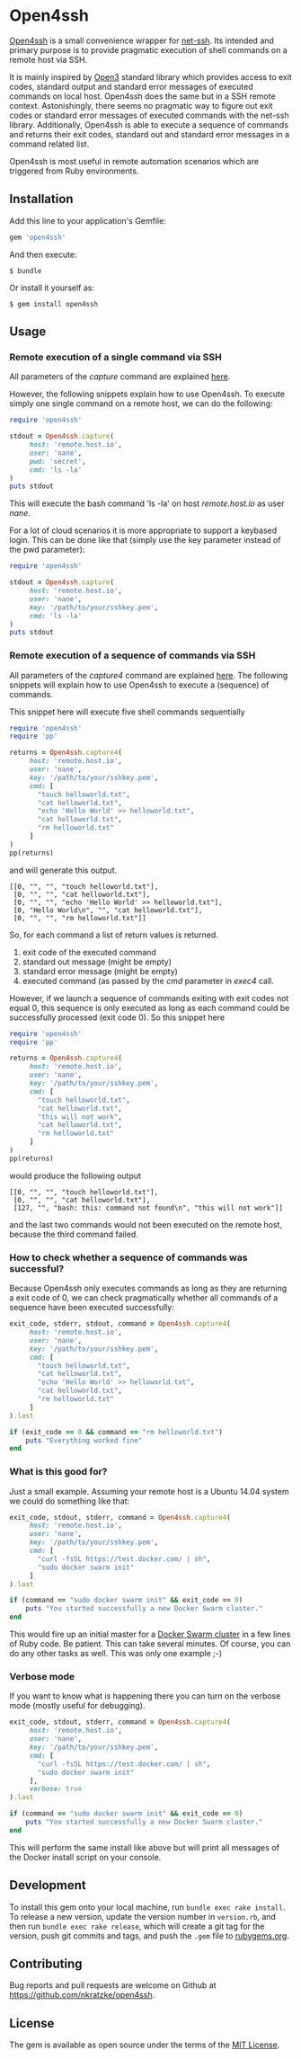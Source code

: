 # Open4ssh

[Open4ssh](https://github.com/nkratzke/open4ssh) is a small convenience wrapper for [net-ssh](https://rubygems.org/gems/net-ssh). 
Its intended and primary purpose is to provide pragmatic
execution of shell commands on a remote host via SSH.

It is mainly inspired by [Open3](http://ruby-doc.org/stdlib-2.3.1/libdoc/open3/rdoc/Open3.html) standard library 
which provides access to exit codes, 
standard output and standard error messages of executed commands on local host.
Open4ssh does the same but in a SSH remote context. 
Astonishingly, there seems no pragmatic way to figure out exit codes or standard error messages of executed commands 
with the net-ssh library.
Additionally, Open4ssh is able to execute a 
sequence of commands and returns their exit codes, standard out and standard error messages in a command related list.

Open4ssh is most useful in remote automation scenarios which are triggered from Ruby environments.

## Installation

Add this line to your application's Gemfile:

```ruby
gem 'open4ssh'
```

And then execute:

    $ bundle

Or install it yourself as:

    $ gem install open4ssh

## Usage

### Remote execution of a single command via SSH

All parameters of the _capture_ command are explained [here](Open4ssh.html#capture-class_method).

However, the following snippets explain how to use Open4ssh. 
To execute simply one single command on a remote host, we can do the following:

```ruby
require 'open4ssh'

stdout = Open4ssh.capture(
     host: 'remote.host.io',
     user: 'nane',
     pwd: 'secret',
     cmd: 'ls -la'
)
puts stdout
```

This will execute the bash command 'ls -la' on host _remote.host.io_ as user _nane_.

For a lot of cloud scenarios it is more appropriate to support a keybased login. This can be done like that 
(simply use the key parameter instead of the pwd parameter):

```ruby
require 'open4ssh'

stdout = Open4ssh.capture(
     host: 'remote.host.io',
     user: 'nane',
     key: '/path/to/your/sshkey.pem',
     cmd: 'ls -la'
)
puts stdout
```

### Remote execution of a sequence of commands via SSH

All parameters of the _capture4_ command are explained [here](Open4ssh.html#capture4-class_method).
The following snippets will explain how to use Open4ssh to execute a (sequence) of commands.

This snippet here will execute five shell commands sequentially

```ruby
require 'open4ssh'
require 'pp'

returns = Open4ssh.capture4(
     host: 'remote.host.io',
     user: 'nane',
     key: '/path/to/your/sshkey.pem',
     cmd: [
       "touch helloworld.txt",
       "cat helloworld.txt",
       "echo 'Hello World' >> helloworld.txt",
       "cat helloworld.txt",
       "rm helloworld.txt"
     ]
)
pp(returns)
```

and will generate this output.

    [[0, "", "", "touch helloworld.txt"],
     [0, "", "", "cat helloworld.txt"],
     [0, "", "", "echo 'Hello World' >> helloworld.txt"],
     [0, "Hello World\n", "", "cat helloworld.txt"],
     [0, "", "", "rm helloworld.txt"]]

So, for each command a list of return values is returned.

1. exit code of the executed command
2. standard out message (might be empty)
3. standard error message (might be empty)
4. executed command (as passed by the _cmd_ parameter in _exec4_ call.

However, if we launch a sequence of commands exiting with exit codes not equal 0, this sequence is only executed as long as 
each command could be successfully processed (exit code 0). So this snippet here

```ruby
require 'open4ssh'
require 'pp'

returns = Open4ssh.capture4(
     host: 'remote.host.io',
     user: 'nane',
     key: '/path/to/your/sshkey.pem',
     cmd: [
       "touch helloworld.txt",
       "cat helloworld.txt",
       "this will not work",
       "cat helloworld.txt",
       "rm helloworld.txt"
     ]
)
pp(returns)
```

would produce the following output

    [[0, "", "", "touch helloworld.txt"],
     [0, "", "", "cat helloworld.txt"],
     [127, "", "bash: this: command not found\n", "this will not work"]]
     
and the last two commands would not been executed on the remote host, because the third command failed.

### How to check whether a sequence of commands was successful?

Because Open4ssh only executes commands as long as they are returning a exit code of 0, we can check 
pragmatically whether all commands of a sequence have been executed successfully:

```ruby
exit_code, stderr, stdout, command = Open4ssh.capture4(
     host: 'remote.host.io',
     user: 'nane',
     key: '/path/to/your/sshkey.pem',
     cmd: [
       "touch helloworld.txt",
       "cat helloworld.txt",
       "echo 'Hello World' >> helloworld.txt",
       "cat helloworld.txt",
       "rm helloworld.txt"
     ]
).last

if (exit_code == 0 && command == "rm helloworld.txt")
    puts "Everything worked fine"
end
```

### What is this good for?

Just a small example. Assuming your remote host is a Ubuntu 14.04 system we could do something like that:

```ruby
exit_code, stdout, stderr, command = Open4ssh.capture4(
     host: 'remote.host.io',
     user: 'nane',
     key: '/path/to/your/sshkey.pem',
     cmd: [
       "curl -fsSL https://test.docker.com/ | sh",
       "sudo docker swarm init"
     ]
).last

if (command == "sudo docker swarm init" && exit_code == 0)
    puts "You started successfully a new Docker Swarm cluster."
end
```

This would fire up an initial master for a [Docker Swarm cluster](https://docs.docker.com/engine/swarm/) 
in a few lines of Ruby code. Be patient. This can take several minutes. 
Of course, you can do any other tasks as well. This was only one example ;-)

### Verbose mode

If you want to know what is happening there you can turn on the verbose mode (mostly useful for debugging).

```ruby
exit_code, stdout, stderr, command = Open4ssh.capture4(
     host: 'remote.host.io',
     user: 'nane',
     key: '/path/to/your/sshkey.pem',
     cmd: [
       "curl -fsSL https://test.docker.com/ | sh",
       "sudo docker swarm init"
     ],
     verbose: true
).last

if (command == "sudo docker swarm init" && exit_code == 0)
    puts "You started successfully a new Docker Swarm cluster."
end
```

This will perform the same install like above but will print all messages of the Docker install script on your console.

## Development

To install this gem onto your local machine, run `bundle exec rake install`. 
To release a new version, update the version number in `version.rb`, 
and then run `bundle exec rake release`, 
which will create a git tag for the version, 
push git commits and tags, and push the `.gem` file to [rubygems.org](https://rubygems.org).

## Contributing

Bug reports and pull requests are welcome on Github at https://github.com/nkratzke/open4ssh.


## License

The gem is available as open source under the terms of the [MIT License](http://opensource.org/licenses/MIT).

